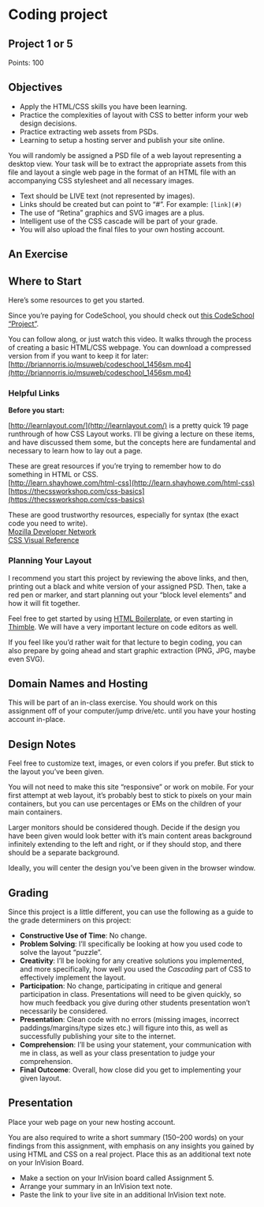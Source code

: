 # Coding project

## Project 1 or 5

Points: 100

## Objectives

*   Apply the HTML/CSS skills you have been learning.
*   Practice the complexities of layout with CSS to better inform your web design decisions.
*   Practice extracting web assets from PSDs.
*   Learning to setup a hosting server and publish your site online.

You will randomly be assigned a PSD file of a web layout representing a desktop view. Your task will be to extract the appropriate assets from this file and layout a single web page in the format of an HTML file with an accompanying CSS stylesheet and all necessary images.

*   Text should be LIVE text (not represented by images).
*   Links should be created but can point to “#”. For example: `[link](#)`
*   The use of “Retina” graphics and SVG images are a plus.
*   Intelligent use of the CSS cascade will be part of your grade.
*   You will also upload the final files to your own hosting account.

## An Exercise

<!-- To get us started on this assignment, I would like you to do a little research. Find a small component or area on a website (any website, but you could consult our “[curated sources](resources.html)” list), screenshot it, and send me the link via Slack. I will do my best, as a presentation in-class, to inspect and describe how it's built. We want to focus on layout here. Not complex interactions or animations. Find an example where you want to know how the underlying HTML/CSS work to position the elements appropriately. -->

## Where to Start

Here’s some resources to get you started.

Since you’re paying for CodeSchool, you should check out [this CodeSchool “Project”](https://www.codeschool.com/projects/build-a-portfolio-using-html-and-css).

You can follow along, or just watch this video. It walks through the process of creating a basic HTML/CSS webpage. You can download a compressed version from if you want to keep it for later: [http://briannorris.io/msuweb/codeschool_1456sm.mp4](http://briannorris.io/msuweb/codeschool_1456sm.mp4)

### Helpful Links

**Before you start:**

[http://learnlayout.com/](http://learnlayout.com/) is a pretty quick 19 page runthrough of how CSS Layout works. I’ll be giving a lecture on these items, and have discussed them some, but the concepts here are fundamental and necessary to learn how to lay out a page.

These are great resources if you’re trying to remember how to do something in HTML or CSS.  
[http://learn.shayhowe.com/html-css](http://learn.shayhowe.com/html-css)  
[https://thecssworkshop.com/css-basics](https://thecssworkshop.com/css-basics)

These are good trustworthy resources, especially for syntax (the exact code you need to write).  
[Mozilla Developer Network](https://developer.mozilla.org/)  
[CSS Visual Reference](http://cssreference.io)

### Planning Your Layout

I recommend you start this project by reviewing the above links, and then, printing out a black and white version of your assigned PSD. Then, take a red pen or marker, and start planning out your “block level elements” and how it will fit together.

Feel free to get started by using [HTML Boilerplate](https://html5boilerplate.com/), or even starting in [Thimble](https://thimble.mozilla.org/en-US/). We will have a very important lecture on code editors as well.

If you feel like you’d rather wait for that lecture to begin coding, you can also prepare by going ahead and start graphic extraction (PNG, JPG, maybe even SVG).

## Domain Names and Hosting

This will be part of an in-class exercise. You should work on this assignment off of your computer/jump drive/etc. until you have your hosting account in-place.

## Design Notes

Feel free to customize text, images, or even colors if you prefer. But stick to the layout you’ve been given.

You will not need to make this site “responsive” or work on mobile. For your first attempt at web layout, it’s probably best to stick to pixels on your main containers, but you can use percentages or EMs on the children of your main containers.

Larger monitors should be considered though. Decide if the design you have been given would look better with it’s main content areas background infinitely extending to the left and right, or if they should stop, and there should be a separate background.

Ideally, you will center the design you’ve been given in the browser window.

## Grading

Since this project is a little different, you can use the following as a guide to the grade determiners on this project:

*   **Constructive Use of Time**: No change.
*   **Problem Solving**: I’ll specifically be looking at how you used code to solve the layout “puzzle”.
*   **Creativity**: I’ll be looking for any creative solutions you implemented, and more specifically, how well you used the _Cascading_ part of CSS to effectively implement the layout.
*   **Participation**: No change, participating in critique and general participation in class. Presentations will need to be given quickly, so how much feedback you give during other students presentation won’t necessarily be considered.
*   **Presentation**: Clean code with no errors (missing images, incorrect paddings/margins/type sizes etc.) will figure into this, as well as successfully publishing your site to the internet.
*   **Comprehension**: I’ll be using your statement, your communication with me in class, as well as your class presentation to judge your comprehension.
*   **Final Outcome**: Overall, how close did you get to implementing your given layout.

## Presentation

Place your web page on your new hosting account.

You are also required to write a short summary (150–200 words) on your findings from this assignment, with emphasis on any insights you gained by using HTML and CSS on a real project. Place this as an additional text note on your InVision Board.

*   Make a section on your InVision board called Assignment 5.
*   Arrange your summary in an InVision text note.
*   Paste the link to your live site in an additional InVision text note.

